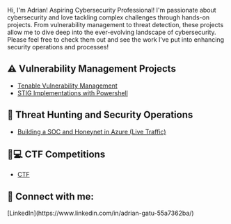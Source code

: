 Hi, I'm Adrian! Aspiring Cybersecurity Professional! I'm passionate about cybersecurity and love tackling complex challenges through hands-on projects. From vulnerability management to threat detection, these projects allow me to dive deep into the ever-evolving landscape of cybersecurity. Please feel free to check them out and see the work I’ve put into enhancing security operations and processes!  

## ⚠️ Vulnerability Management Projects
  - [Tenable Vulnerability Management](https://github.com/Adrian-Gatu/Tenable-Vulnerability-Management)
  - [STIG Implementations with Powershell](https://github.com/Adrian-Gatu/Tenable-Vulnerability-Management/tree/main/STIG%20Implementations)
## 🚨 Threat Hunting and Security Operations
  - [Building a SOC and Honeynet in Azure (Live Traffic)](https://github.com/Adrian-Gatu/Azure-Cloud-SOC-Honeynet)
## 🚩💻 CTF Competitions
  - [CTF](https://github.com/Adrian-Gatu/CTF-Competitios/blob/main/README.md)

<h2> 🤳 Connect with me:</h2>
[LinkedIn](https://www.linkedin.com/in/adrian-gatu-55a7362ba/)

